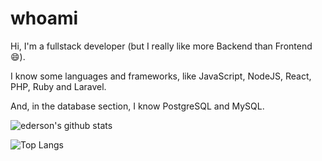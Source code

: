 # whoami

Hi, I'm a fullstack developer (but I really like more Backend than Frontend :smile:).

I know some languages and frameworks, like JavaScript, NodeJS, React, PHP, Ruby and Laravel.

And, in the database section, I know PostgreSQL and MySQL.

![ederson's github stats](https://github-readme-stats.vercel.app/api?username=edersonferreira&theme=dark)

![Top Langs](https://github-readme-stats.vercel.app/api/top-langs/?username=edersonferreira&hide=vimscript&layout=compact&theme=dark)
